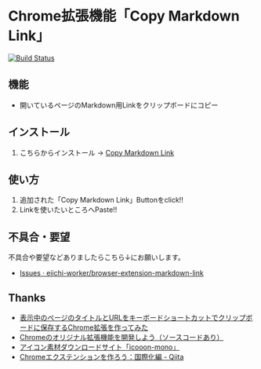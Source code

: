Chrome拡張機能「Copy Markdown Link」
===
[![Build Status](https://travis-ci.org/eiichi-worker/browser-extension-markdown-link.svg?branch=master)](https://travis-ci.org/eiichi-worker/browser-extension-markdown-link)

機能
---
- 開いているページのMarkdown用Linkをクリップボードにコピー

インストール
---
1. こちらからインストール → [Copy Markdown Link](https://chrome.google.com/webstore/detail/copy-markdown-link/aagldhajnlablfkankpookoabndalnbi?hl=ja&gl=JP)


使い方
---
1. 追加された「Copy Markdown Link」Buttonをclick!!
1. Linkを使いたいところへPaste!!

不具合・要望
---
不具合や要望などありましたらこちら↓にお願いします。
- [Issues · eiichi-worker/browser-extension-markdown-link](https://github.com/eiichi-worker/browser-extension-markdown-link/issues)

Thanks
---
- [表示中のページのタイトルとURLをキーボードショートカットでクリップボードに保存するChrome拡張を作ってみた](https://qiita.com/satake_masaki/items/def09ca51731efa2826f)
- [Chromeのオリジナル拡張機能を開発しよう（ソースコードあり）](https://liginc.co.jp/web/tool/browser/163575)
- [アイコン素材ダウンロードサイト「icooon-mono」](http://icooon-mono.com/)
- [Chromeエクステンションを作ろう：国際化編 - Qiita](https://qiita.com/dhun/items/59707eeb2dc38d3a7a99)
